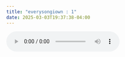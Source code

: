 ```yaml
---
title: "everysongiown : 1"
date: 2025-03-03T19:37:38-04:00
---
```


<audio controls>
  <source src="/audio/everysongiown-feb.mp3" type="audio/mpeg">
  Your browser does not support the audio element.
</audio>

